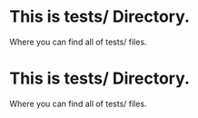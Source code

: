 # This is tests/ Directory.
Where you can find all of tests/ files.
# This is tests/ Directory.
Where you can find all of tests/ files.
